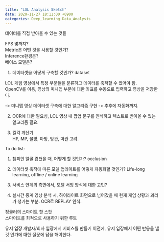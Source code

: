 ```yaml
---
title: "LOL Analysis Sketch"
date: 2020-11-27 18:11:00 +0900
categories: Deep_learning Data_Analysis
---
```


데이터를 직접 받아올 수 있는 것들 

FPS 몇까지?    
Metric은 어떤 것을 사용할 것인가?    
Inference환경은?    
베이스 모델은?    

1. 데이터셋을 어떻게 구축할 것인가? dataset    

LOL 게임 영상에서 특정 부분들을 분류하고 데이터를 축적할 수 있어야 함.    
OpenCV를 이용, 영상의 미니맵 부분에 대한 좌표를 수동으로 입력하고 영상을 저장한다.    

-> 미니맵 영상 데이터셋 구축에 대한 알고리즘 구현 -> 추후에 자동화까지.    


2. OCR에 대한 필요성, LOL 영상 내 팝업 문구를 인식하고 텍스트로 받아올 수 있는 알고리즘 필요.    


3. 킬각 계산기    
HP, MP, 물방, 마방, 방관, 마관 고려.    


To do list:    
1. 챔피언 얼굴 겹쳤을 때, 어떻게 할 것인가? occlusion    

2. 데이터셋 축적에 따른 모델 업데이트를 어떻게 자동화할 것인가? Life-long learning, offline / online learning    

3. 서비스 연계의 측면에서, 모델 서빙 방식에 대한 고민?    

4. 실시간 중계 영상 분석 시, 하이라이트 화면으로 넘어갔을 때 현재 게임 상황과 괴리가 생기는 부분. OCR로 REPLAY 인식.    

정글러의 스마이트 핫 스팟    
스마이트를 최적으로 사용하기 위한 루트    

유저 입장
개발자/회사 입장에서 서비스를 만들기 이전에, 유저 입장에서 어떤 반응을 낼 것 인가에 대한 질문에 답을 해야한다.    
